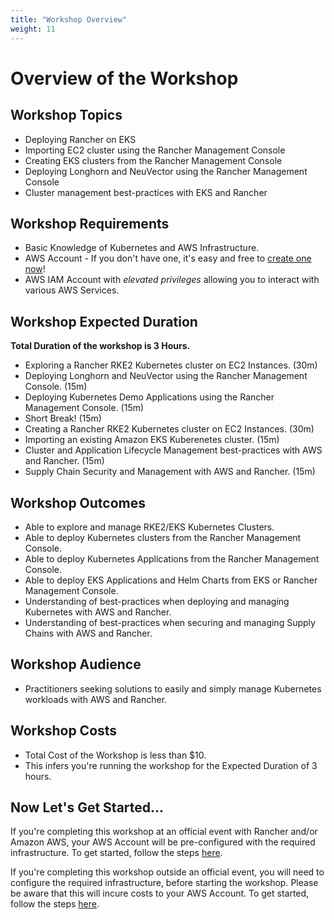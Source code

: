 ```yaml
---
title: "Workshop Overview"
weight: 11
---
```


# Overview of the Workshop

## Workshop Topics
* Deploying Rancher on EKS
* Importing EC2 cluster using the Rancher Management Console
* Creating EKS clusters from the Rancher Management Console
* Deploying Longhorn and NeuVector using the Rancher Management Console
* Cluster management best-practices with EKS and Rancher


## Workshop Requirements
* Basic Knowledge of Kubernetes and AWS Infrastructure.
* AWS Account - If you don't have one, it's easy and free to [create one now](https://aws.amazon.com/)!
* AWS IAM Account with *elevated privileges* allowing you to interact with various AWS Services.


## Workshop Expected Duration
**Total Duration of the workshop is 3 Hours.**
  * Exploring a Rancher RKE2 Kubernetes cluster on EC2 Instances. (30m)
  * Deploying Longhorn and NeuVector using the Rancher Management Console. (15m)
  * Deploying Kubernetes Demo Applications using the Rancher Management Console. (15m)
  * Short Break! (15m)
  * Creating a Rancher RKE2 Kubernetes cluster on EC2 Instances. (30m)
  * Importing an existing Amazon EKS Kuberenetes cluster. (15m)
  * Cluster and Application Lifecycle Management best-practices with AWS and Rancher. (15m)
  * Supply Chain Security and Management with AWS and Rancher. (15m)


## Workshop Outcomes
* Able to explore and manage RKE2/EKS Kubernetes Clusters.
* Able to deploy Kubernetes clusters from the Rancher Management Console.
* Able to deploy Kubernetes Applications from the Rancher Management Console.
* Able to deploy EKS Applications and Helm Charts from EKS or Rancher Management Console.
* Understanding of best-practices when deploying and managing Kubernetes with AWS and Rancher.
* Understanding of best-practices when securing and managing Supply Chains with AWS and Rancher.


## Workshop Audience
* Practitioners seeking solutions to easily and simply manage Kubernetes workloads with AWS and Rancher.


## Workshop Costs
* Total Cost of the Workshop is less than $10. 
* This infers you're running the workshop for the Expected Duration of 3 hours.


## Now Let's Get Started...

If you're completing this workshop at an official event with Rancher and/or Amazon AWS, your AWS Account will be pre-configured with the required infrastructure. To get started, follow the steps [here](/content/10-introduction/12-workshop-environment/index.en.md#for-official-event-workshops).

If you're completing this workshop outside an official event, you will need to configure the required infrastructure, before starting the workshop. Please be aware that this will incure costs to your AWS Account. To get started, follow the steps [here](/content/10-introduction/12-workshop-environment/index.en.md#for-outside-official-events).